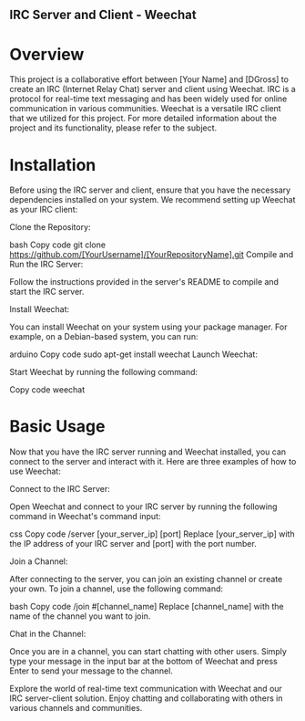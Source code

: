 ## IRC Server and Client - Weechat
# Overview

This project is a collaborative effort between [Your Name] and [DGross] to create an IRC (Internet Relay Chat) server and client using Weechat. IRC is a protocol for real-time text messaging and has been widely used for online communication in various communities. Weechat is a versatile IRC client that we utilized for this project. For more detailed information about the project and its functionality, please refer to the subject.

# Installation

Before using the IRC server and client, ensure that you have the necessary dependencies installed on your system. We recommend setting up Weechat as your IRC client:

Clone the Repository:

bash
Copy code
git clone https://github.com/[YourUsername]/[YourRepositoryName].git
Compile and Run the IRC Server:

Follow the instructions provided in the server's README to compile and start the IRC server.

Install Weechat:

You can install Weechat on your system using your package manager. For example, on a Debian-based system, you can run:

arduino
Copy code
sudo apt-get install weechat
Launch Weechat:

Start Weechat by running the following command:

Copy code
weechat
# Basic Usage

Now that you have the IRC server running and Weechat installed, you can connect to the server and interact with it. Here are three examples of how to use Weechat:

Connect to the IRC Server:

Open Weechat and connect to your IRC server by running the following command in Weechat's command input:

css
Copy code
/server [your_server_ip] [port]
Replace [your_server_ip] with the IP address of your IRC server and [port] with the port number.

Join a Channel:

After connecting to the server, you can join an existing channel or create your own. To join a channel, use the following command:

bash
Copy code
/join #[channel_name]
Replace [channel_name] with the name of the channel you want to join.

Chat in the Channel:

Once you are in a channel, you can start chatting with other users. Simply type your message in the input bar at the bottom of Weechat and press Enter to send your message to the channel.

Explore the world of real-time text communication with Weechat and our IRC server-client solution. Enjoy chatting and collaborating with others in various channels and communities.
